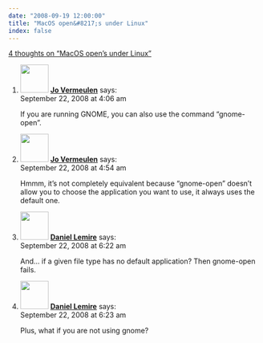 ```yaml
---
date: "2008-09-19 12:00:00"
title: "MacOS open&#8217;s under Linux"
index: false
---
```


[4 thoughts on &ldquo;MacOS open&#8217;s under Linux&rdquo;](/lemire/blog/2008/09-19-macos-opens-under-linux)

<ol class="comment-list">
<li id="comment-50159" class="comment even thread-even depth-1">
<div class="comment-author vcard">
<img alt src="https://secure.gravatar.com/avatar/112d61920c9daa3192b59458acf1c8d2?s=56&#038;d=mm&#038;r=g" srcset="https://secure.gravatar.com/avatar/112d61920c9daa3192b59458acf1c8d2?s=112&#038;d=mm&#038;r=g 2x" class="avatar avatar-56 photo" height="56" width="56" decoding="async" /> <b class="fn"><a href="http://blog.jovermeulen.com/" class="url" rel="ugc external nofollow">Jo Vermeulen</a></b> <span class="says">says:</span> </div>
<div class="comment-metadata"><time datetime="2008-09-22T04:06:27+00:00">September 22, 2008 at 4:06 am</time></a> </div>
<div class="comment-content">
<p>If you are running GNOME, you can also use the command &ldquo;gnome-open&rdquo;.</p>
</div>
</li>
<li id="comment-50160" class="comment odd alt thread-odd thread-alt depth-1">
<div class="comment-author vcard">
<img alt src="https://secure.gravatar.com/avatar/112d61920c9daa3192b59458acf1c8d2?s=56&#038;d=mm&#038;r=g" srcset="https://secure.gravatar.com/avatar/112d61920c9daa3192b59458acf1c8d2?s=112&#038;d=mm&#038;r=g 2x" class="avatar avatar-56 photo" height="56" width="56" decoding="async" /> <b class="fn"><a href="http://blog.jovermeulen.com/" class="url" rel="ugc external nofollow">Jo Vermeulen</a></b> <span class="says">says:</span> </div>
<div class="comment-metadata"><time datetime="2008-09-22T04:54:57+00:00">September 22, 2008 at 4:54 am</time></a> </div>
<div class="comment-content">
<p>Hmmm, it&rsquo;s not completely equivalent because &ldquo;gnome-open&rdquo; doesn&rsquo;t allow you to choose the application you want to use, it always uses the default one.</p>
</div>
</li>
<li id="comment-50161" class="comment even thread-even depth-1">
<div class="comment-author vcard">
<img alt src="https://secure.gravatar.com/avatar/6518c23aacab4c42dd2c5b9b57b79fb5?s=56&#038;d=mm&#038;r=g" srcset="https://secure.gravatar.com/avatar/6518c23aacab4c42dd2c5b9b57b79fb5?s=112&#038;d=mm&#038;r=g 2x" class="avatar avatar-56 photo" height="56" width="56" loading="lazy" decoding="async" /> <b class="fn"><a href="https://lemire.me/blog/" class="url" rel="ugc">Daniel Lemire</a></b> <span class="says">says:</span> </div>
<div class="comment-metadata"><time datetime="2008-09-22T06:22:16+00:00">September 22, 2008 at 6:22 am</time></a> </div>
<div class="comment-content">
<p>And&#8230; if a given file type has no default application? Then gnome-open fails.</p>
</div>
</li>
<li id="comment-50162" class="comment odd alt thread-odd thread-alt depth-1">
<div class="comment-author vcard">
<img alt src="https://secure.gravatar.com/avatar/6518c23aacab4c42dd2c5b9b57b79fb5?s=56&#038;d=mm&#038;r=g" srcset="https://secure.gravatar.com/avatar/6518c23aacab4c42dd2c5b9b57b79fb5?s=112&#038;d=mm&#038;r=g 2x" class="avatar avatar-56 photo" height="56" width="56" loading="lazy" decoding="async" /> <b class="fn"><a href="https://lemire.me/blog/" class="url" rel="ugc">Daniel Lemire</a></b> <span class="says">says:</span> </div>
<div class="comment-metadata"><time datetime="2008-09-22T06:23:16+00:00">September 22, 2008 at 6:23 am</time></a> </div>
<div class="comment-content">
<p>Plus, what if you are not using gnome?</p>
</div>
</li>
</ol>
